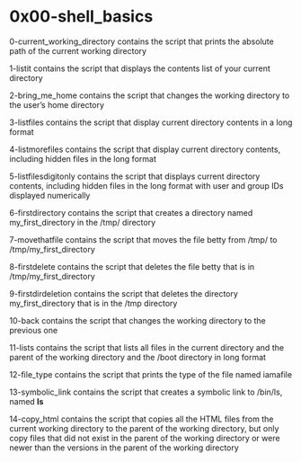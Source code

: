 # 0x00-shell_basics

0-current_working_directory contains the script that prints the absolute path of the current working directory

1-listit contains the script that displays the contents list of your current directory

2-bring_me_home contains the script that changes the working directory to the user’s home directory

3-listfiles contains the script that display current directory contents in a long format

4-listmorefiles contains the script that display current directory contents, including hidden files in the long format

5-listfilesdigitonly contains the script that displays current directory contents, including hidden files in the long format with user and group IDs displayed numerically

6-firstdirectory contains the script that creates a directory named my_first_directory in the /tmp/ directory

7-movethatfile contains the script that moves the file betty from /tmp/ to /tmp/my_first_directory

8-firstdelete contains the script that deletes the file betty that is in /tmp/my_first_directory

9-firstdirdeletion contains the script that deletes the directory my_first_directory that is in the /tmp directory

10-back contains the script that changes the working directory to the previous one 

11-lists contains the script that lists all files in the current directory and the parent of the working directory and the /boot directory in long format

12-file_type contains the script that prints the type of the file named iamafile

13-symbolic_link contains the script that creates a symbolic link to /bin/ls, named __ls__

14-copy_html contains the script that copies all the HTML files from the current working directory to the parent of the working directory, but only copy files that did not exist in the parent of the working directory or were newer than the versions in the parent of the working directory
